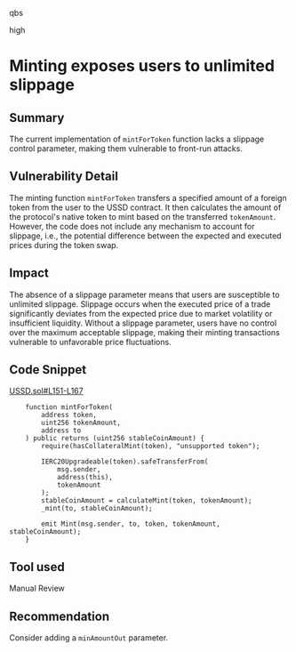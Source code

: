 qbs

high

# Minting exposes users to unlimited slippage

## Summary
The current implementation of `mintForToken` function lacks a slippage control parameter, making them vulnerable to front-run attacks.
## Vulnerability Detail
The minting function `mintForToken` transfers a specified amount of a foreign token from the user to the USSD contract. It then calculates the amount of the protocol's native token to mint based on the transferred `tokenAmount`. However, the code does not include any mechanism to account for slippage, i.e., the potential difference between the expected and executed prices during the token swap.
## Impact
The absence of a slippage parameter means that users are susceptible to unlimited slippage. Slippage occurs when the executed price of a trade significantly deviates from the expected price due to market volatility or insufficient liquidity. Without a slippage parameter, users have no control over the maximum acceptable slippage, making their minting transactions vulnerable to unfavorable price fluctuations.
## Code Snippet
[USSD.sol#L151-L167](https://github.com/sherlock-audit/2023-05-USSD/blob/main/ussd-contracts/contracts/USSD.sol#L151-L167)
```solidity
    function mintForToken(
        address token,
        uint256 tokenAmount,
        address to
    ) public returns (uint256 stableCoinAmount) {
        require(hasCollateralMint(token), "unsupported token");

        IERC20Upgradeable(token).safeTransferFrom(
            msg.sender,
            address(this),
            tokenAmount
        );
        stableCoinAmount = calculateMint(token, tokenAmount);
        _mint(to, stableCoinAmount);

        emit Mint(msg.sender, to, token, tokenAmount, stableCoinAmount);
    }
```
## Tool used

Manual Review

## Recommendation
Consider adding a `minAmountOut` parameter.